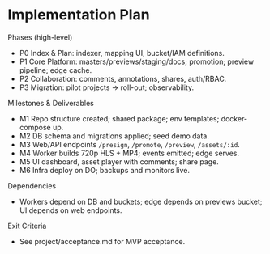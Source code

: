 # Implementation Plan

Phases (high-level)
- P0 Index & Plan: indexer, mapping UI, bucket/IAM definitions.
- P1 Core Platform: masters/previews/staging/docs; promotion; preview pipeline; edge cache.
- P2 Collaboration: comments, annotations, shares, auth/RBAC.
- P3 Migration: pilot projects → roll-out; observability.

Milestones & Deliverables
- M1 Repo structure created; shared package; env templates; docker-compose up.
- M2 DB schema and migrations applied; seed demo data.
- M3 Web/API endpoints `/presign`, `/promote`, `/preview`, `/assets/:id`.
- M4 Worker builds 720p HLS + MP4; events emitted; edge serves.
- M5 UI dashboard, asset player with comments; share page.
- M6 Infra deploy on DO; backups and monitors live.

Dependencies
- Workers depend on DB and buckets; edge depends on previews bucket; UI depends on web endpoints.

Exit Criteria
- See project/acceptance.md for MVP acceptance.
